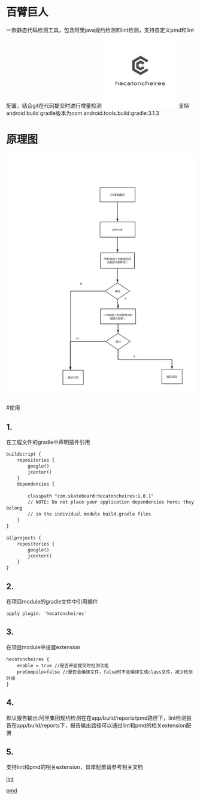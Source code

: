 # 百臂巨人
一款静态代码检测工具，包含阿里java规约检测和lint检测，支持自定义pmd和lint配置，结合git在代码提交时进行增量检测
![image](https://github.com/skateboard1991/hecatoncheires/blob/master/icon.jpeg)
支持android build gradle版本为com.android.tools.build:gradle:3.1.3
# 原理图
![image](https://github.com/skateboard1991/hecatoncheires/blob/master/flow.png)

#使用
## 1.
在工程文件的gradle中声明插件引用

```
buildscript {
    repositories {
        google()
        jcenter()
    }
    dependencies {
        
        classpath "com.skateboard:hecatoncheires:1.0.1"
        // NOTE: Do not place your application dependencies here; they belong
        // in the individual module build.gradle files
    }
}

allprojects {
    repositories {
        google()
        jcenter()
    }
}
```

## 2.
在项目module的gradle文件中引用插件
```
apply plugin: 'hecatoncheires'
```

## 3.
在项目module中设置extension

```
hecatoncheires {
    enable = true //是否开启提交时检测功能
    preCompile=false //是否会编译文件，false时不会编译生成class文件，减少检测时间
}
```
## 4.
默认报告输出:阿里集团规约检测在在app/build/reports/pmd路径下，lint检测报告在app/build/reports下，报告输出路径可以通过lint和pmd的相关extension配置

## 5.
支持lint和pmd的相关extension，具体配置请参考相关文档

[lint](http://google.github.io/android-gradle-dsl/current/com.android.build.gradle.internal.dsl.LintOptions.html#com.android.build.gradle.internal.dsl.LintOptions)

[pmd](https://docs.gradle.org/current/dsl/org.gradle.api.plugins.quality.PmdExtension.html)
